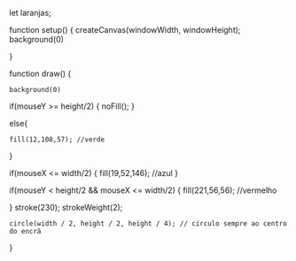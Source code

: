 let laranjas;

function setup() {
	createCanvas(windowWidth, windowHeight);
	background(0)

}

function draw() {

	background(0)


if(mouseY >= height/2) {
	noFill();
}

else{

	fill(12,108,57); //verde
}


if(mouseX <= width/2) {
	fill(19,52,146); //azul
}

if(mouseY < height/2 && mouseX <= width/2) {
	fill(221,56,56); //vermelho

}
	stroke(230);
	strokeWeight(2);
	
	circle(width / 2, height / 2, height / 4); // circulo sempre ao centro do encrã


}
